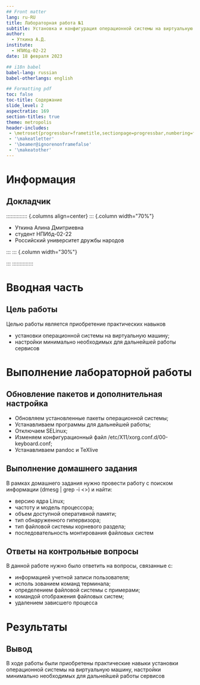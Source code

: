 ```yaml
---
## Front matter
lang: ru-RU
title: Лабораторная работа №1
subtitle: Установка и конфигурация операционной системы на виртуальную машину
author:
  - Уткина А.Д.
institute:
  - НПИбд-02-22
date: 18 февраля 2023

## i18n babel
babel-lang: russian
babel-otherlangs: english

## Formatting pdf
toc: false
toc-title: Содержание
slide_level: 2
aspectratio: 169
section-titles: true
theme: metropolis
header-includes:
 - \metroset{progressbar=frametitle,sectionpage=progressbar,numbering=fraction}
 - '\makeatletter'
 - '\beamer@ignorenonframefalse'
 - '\makeatother'
---
```


# Информация

## Докладчик

:::::::::::::: {.columns align=center}
::: {.column width="70%"}

  * Уткина Алина Дмитриевна
  * студент НПИбд-02-22
  * Российский университет дружбы народов
 
:::
::: {.column width="30%"}


:::
::::::::::::::

# Вводная часть

## Цель работы 

Целью работы является приобретение практических навыков 

- установки операционной системы на виртуальную машину; 
- настройки минимально необходимых для дальнейшей работы сервисов

# Выполнение лабораторной работы

## Обновление пакетов и дополнительная настройка

- Обновляем установленные пакеты операционной системы;
- Устанавливаем программы для дальнейшей работы;
- Отключаем SELinux;
- Изменяем конфигурационный файл /etc/X11/xorg.conf.d/00-keyboard.conf;
- Устанавливаем pandoc и TeXlive

## Выполнение домашнего задания 

В рамках домашнего задания нужно провести работу с поиском информации (dmesg | grep -i <>) и найти:

- версию ядра Linux;
- частоту и модель процессора;
- объем доступной оперативной памяти;
- тип обнаруженного гипервизора;
- тип файловой системы корневого раздела;
- последовательность монтирования файловых систем

## Ответы на контрольные вопросы

В данной работе нужно было ответить на вопросы, связанные с: 

- информацией учетной записи пользователя;
- исполь
зованием команд терминала;
- определением файловой системы с примерами;
- командой отображения файловых систем;
- удалением зависшего процесса

# Результаты

## Вывод

В ходе работы были приобретены практические навыки установки операционной системы на виртуальную машину, настройки минимально необходимых для дальнейшей работы сервисов

